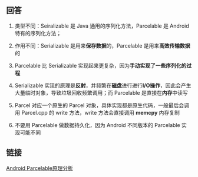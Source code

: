 ## 回答
1. 类型不同：Seiralizable 是 Java 通用的序列化方法，Parcelable 是 Android 特有的序列化方法；

2. 作用不同：Serializable 是用来**保存数据**的，Parcelable 是用来**高效传输数据**的

3. Parcelable 比 Serializable 实现起来更复杂，因为**手动实现了一些序列化的过程**

4. Serializable 实现的原理是**反射**，并频繁在**磁盘**进行进行**I/O操作**，因此会产生大量临时对象，导致垃圾回收频繁调用；而 Parcelable 是直接在**内存**中读写

5. Parcel 对应一个原生的 Parcel 对象，具体实现都是原生代码，一般最后会调用 Parcel.cpp 的 write 方法，write 方法会直接调用 **memcpy** 内存复制

6. 不要用 Parcelable 做数据持久化，因为 Android 不同版本的 Parcelable 实现可能不同 

## 链接
[Android Parcelable原理分析](https://juejin.im/post/6844904050702434311)